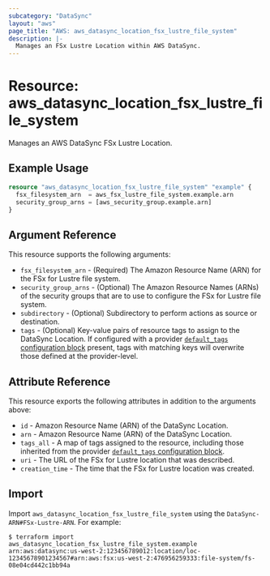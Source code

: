 ```yaml
---
subcategory: "DataSync"
layout: "aws"
page_title: "AWS: aws_datasync_location_fsx_lustre_file_system"
description: |-
  Manages an FSx Lustre Location within AWS DataSync.
---
```


# Resource: aws_datasync_location_fsx_lustre_file_system

Manages an AWS DataSync FSx Lustre Location.

## Example Usage

```terraform
resource "aws_datasync_location_fsx_lustre_file_system" "example" {
  fsx_filesystem_arn  = aws_fsx_lustre_file_system.example.arn
  security_group_arns = [aws_security_group.example.arn]
}
```

## Argument Reference

This resource supports the following arguments:

* `fsx_filesystem_arn` - (Required) The Amazon Resource Name (ARN) for the FSx for Lustre file system.
* `security_group_arns` - (Optional) The Amazon Resource Names (ARNs) of the security groups that are to use to configure the FSx for Lustre file system.
* `subdirectory` - (Optional) Subdirectory to perform actions as source or destination.
* `tags` - (Optional) Key-value pairs of resource tags to assign to the DataSync Location. If configured with a provider [`default_tags` configuration block](https://registry.terraform.io/providers/hashicorp/aws/latest/docs#default_tags-configuration-block) present, tags with matching keys will overwrite those defined at the provider-level.

## Attribute Reference

This resource exports the following attributes in addition to the arguments above:

* `id` - Amazon Resource Name (ARN) of the DataSync Location.
* `arn` - Amazon Resource Name (ARN) of the DataSync Location.
* `tags_all` - A map of tags assigned to the resource, including those inherited from the provider [`default_tags` configuration block](https://registry.terraform.io/providers/hashicorp/aws/latest/docs#default_tags-configuration-block).
* `uri` - The URL of the FSx for Lustre location that was described.
* `creation_time` - The time that the FSx for Lustre location was created.

## Import

Import `aws_datasync_location_fsx_lustre_file_system` using the `DataSync-ARN#FSx-Lustre-ARN`. For example:

```
$ terraform import aws_datasync_location_fsx_lustre_file_system.example arn:aws:datasync:us-west-2:123456789012:location/loc-12345678901234567#arn:aws:fsx:us-west-2:476956259333:file-system/fs-08e04cd442c1bb94a
```
